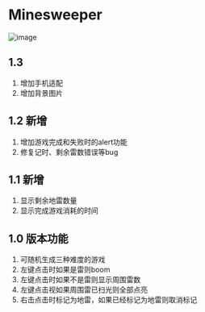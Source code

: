 # Minesweeper

![image](https://raw.githubusercontent.com/e174596549/Minesweeper/master/img/Minesweeper.gif)

## 1.3

1. 增加手机适配
2. 增加背景图片

## 1.2 新增

1. 增加游戏完成和失败时的alert功能
2. 修复记时、剩余雷数错误等bug

## 1.1 新增

1. 显示剩余地雷数量
2. 显示完成游戏消耗的时间

## 1.0 版本功能

1. 可随机生成三种难度的游戏
2. 左键点击时如果是雷则boom
3. 左键点击时如果不是雷则显示周围雷数
4. 左键点击视如果周围雷已扫光则全部点亮
5. 右击点击时标记为地雷，如果已经标记为地雷则取消标记

